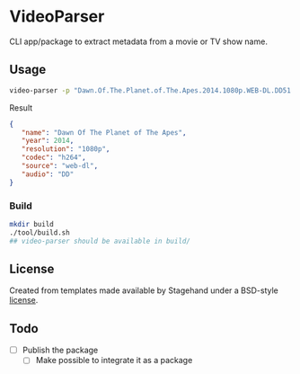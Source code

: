 # VideoParser

CLI app/package to extract metadata from a movie or TV show name.

## Usage

```bash
video-parser -p "Dawn.Of.The.Planet.of.The.Apes.2014.1080p.WEB-DL.DD51.H264-RARBG
```

Result
```json
{
   "name": "Dawn Of The Planet of The Apes",
   "year": 2014,
   "resolution": "1080p",
   "codec": "h264",
   "source": "web-dl",
   "audio": "DD"
}
```

### Build

```bash
mkdir build
./tool/build.sh
## video-parser should be available in build/
```

## License

Created from templates made available by Stagehand under a BSD-style
[license](https://github.com/dart-lang/stagehand/blob/master/LICENSE).

## Todo

- [ ] Publish the package
   - [ ] Make possible to integrate it as a package
